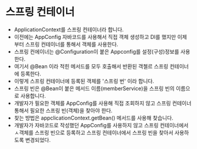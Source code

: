 # 스프링 컨테이너
- ApplicationContext를 스프링 컨테이너라 합니다.
- 이전에는 AppConfig 자바코드를 사용해서 직접 객체 생성하고 DI를 했지만 이제부터 스프링 컨테이너를 통해서 객체를 사용한다.
- 스프링 컨에이너는 @Configuration이 붙은 Appconfig를 설정(구성)정보를 사용한다.
- 여기서 @Bean 이라 적힌 메서드를 모두 호출해서 반환된 객첼르 스프링 컨테이너에 등록한다.
- 이렇게 스프링 컨테이너에 등록된 객체를 '스프링 번' 이라 합니다.
- 스프링 빈은 @Bean이 붙은 메서드 이름(memberService)을 스프링 빈의 이름으로 사용합니다.
- 개발자가 필요한 객체를 AppConfig를 사용해 직접 조회하지 않고 스프링 컨테이너 통해서 필요한 스프링 빈(객체)을 찾아야 한다.
- 찾는 방법은 appclicationContext.getBean() 메서드를 사용해 찾습니다.
- 개발자가 자바코드로 작성했던 AppConfig를 사용하지 않고 스프링 컨테이너에서 ㅅ객체를 스프링 빈으로 등록하고 스프링 컨테이너에서 스프링 빈을 찾아서 사용하도록 변경되었다.